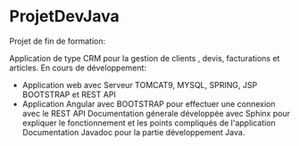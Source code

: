 # ProjetDevJava
Projet de fin de formation:

Application de type CRM pour la gestion de clients , devis, facturations et articles.
En cours de développement:
  - Application web avec Serveur TOMCAT9, MYSQL, SPRING, JSP BOOTSTRAP et REST API 
  - Application Angular avec BOOTSTRAP pour effectuer une connexion avec le REST API
Documentation génerale  développée avec Sphinx pour expliquer le fonctionnement et les points compliqués de l'application
Documentation Javadoc pour la partie développement Java.

